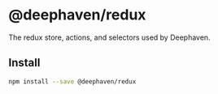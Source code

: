 # @deephaven/redux

The redux store, actions, and selectors used by Deephaven.

## Install

```bash
npm install --save @deephaven/redux
```
